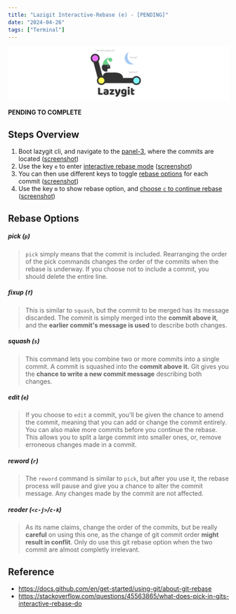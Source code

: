 ```yaml
---
title: "Lazigit Interactive-Rebase (e) - [PENDING]"
date: "2024-04-26"
tags: ["Terminal"]
---
```


![2024-04-26T152158](2024-04-26T152158.jpg)

**PENDING TO COMPLETE**



## Steps Overview

1.   Boot lazygit cli, and navigate to the <u>panel-3</u>, where the commits are located ([screenshot](2024-04-26T152347.jpg))
2.   Use the key `e` to enter <u>interactive rebase mode</u> ([screenshot](2024-04-26T152511.jpg))
3.   You can then use different keys to toggle <u>rebase options</u> for each commit ([screenshot](2024-04-26T153203.jpg))
4.   Use the key `m` to show rebase option, and <u>choose `c` to continue rebase </u> ([screenshot](2024-04-26T153430.jpg))



## Rebase Options

##### pick (`p`)

>    `pick` simply means that the commit is included. Rearranging the order of the pick commands changes the order of the commits when the rebase is underway. If you choose not to include a commit, you should delete the entire line.

##### fixup (`f`)

>   This is similar to `squash`, but the commit to be merged has its message discarded. The commit is simply merged into the **commit above it**, and the **earlier commit's message is used** to describe both changes.

##### squash (`s`)

>    This command lets you combine two or more commits into a single commit. A commit is squashed into the **commit above it.** Git gives you the **chance to write a new commit message** describing both changes.

##### edit (`e`)

>   If you choose to `edit` a commit, you'll be given the chance to amend the commit, meaning that you can add or change the commit entirely. You can also make more commits before you continue the rebase. This allows you to split a large commit into smaller ones, or, remove erroneous changes made in a commit.

##### reword (`r`)

>   The `reword` command is similar to `pick`, but after you use it, the rebase process will pause and give you a chance to alter the commit message. Any changes made by the commit are not affected.

##### reoder (`<c-j>`/`c-k`)

>   As its name claims, change the order of the commits, but be really **careful** on using this one, as the change of git commit order **might result in conflit**. Only do use this git rebase option when the two commit are almost completly irrelevant.



## Reference

-   https://docs.github.com/en/get-started/using-git/about-git-rebase
-   https://stackoverflow.com/questions/45563865/what-does-pick-in-gits-interactive-rebase-do
